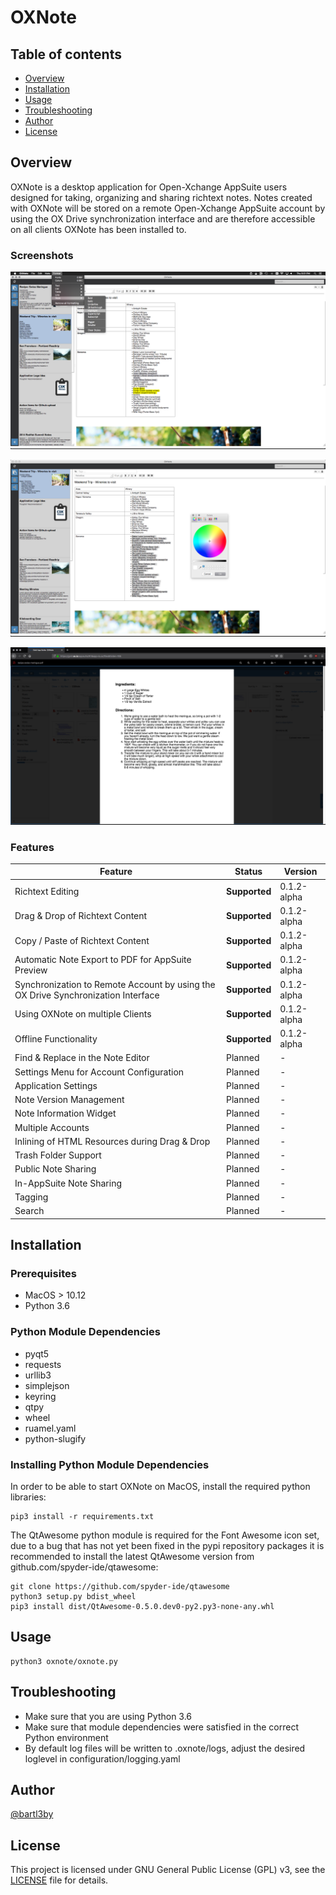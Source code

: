 # OXNote

## Table of contents

- [Overview](#overview)
- [Installation](#installation)
- [Usage](#usage)
- [Troubleshooting](#troubleshooting)
- [Author](#author)
- [License](#license)

## <a name="overview"></a>Overview
OXNote is a desktop application for Open-Xchange AppSuite users designed for taking, organizing and sharing richtext notes. Notes created with OXNote will be stored on a remote Open-Xchange AppSuite account by using the OX Drive synchronization interface and are therefore accessible on all clients OXNote has been installed to.

### Screenshots

![OXNote Screenshot](resources/screenshots/oxnote_screenshot_1.png?raw=true "OXNote Screenshot")

![OXNote Screenshot](resources/screenshots/oxnote_screenshot_2.png?raw=true "OXNote Screenshot")

![OXNote Screenshot](resources/screenshots/oxnote_screenshot_3.png?raw=true "OXNote Screenshot")

### Features

| Feature | Status | Version |
| ------- | ------ | ------- |
| Richtext Editing | **Supported** | 0.1.2-alpha |
| Drag & Drop of Richtext Content | **Supported** | 0.1.2-alpha |
| Copy / Paste of Richtext Content | **Supported** | 0.1.2-alpha |
| Automatic Note Export to PDF for AppSuite Preview | **Supported** | 0.1.2-alpha |
| Synchronization to Remote Account by using the OX Drive Synchronization Interface | **Supported** | 0.1.2-alpha |
| Using OXNote on multiple Clients | **Supported** | 0.1.2-alpha |
| Offline Functionality | **Supported** | 0.1.2-alpha |
| Find & Replace in the Note Editor | Planned | - |
| Settings Menu for Account Configuration | Planned | - |
| Application Settings | Planned | - |
| Note Version Management | Planned | - |
| Note Information Widget | Planned | - |
| Multiple Accounts | Planned | - |
| Inlining of HTML Resources during Drag & Drop | Planned | - |
| Trash Folder Support | Planned | - |
| Public Note Sharing | Planned | - |
| In-AppSuite Note Sharing | Planned | - |
| Tagging | Planned | - |
| Search | Planned | - |

## <a name="installation"></a>Installation

### Prerequisites
* MacOS > 10.12
* Python 3.6

### Python Module Dependencies
* pyqt5
* requests
* urllib3
* simplejson
* keyring
* qtpy
* wheel
* ruamel.yaml
* python-slugify

### Installing Python Module Dependencies
In order to be able to start OXNote on MacOS, install the required python libraries:
```
pip3 install -r requirements.txt
```
The QtAwesome python module is required for the Font Awesome icon set, due to a bug that has not yet been fixed in the pypi repository packages it is recommended to install the latest QtAwesome version from github.com/spyder-ide/qtawesome:
```
git clone https://github.com/spyder-ide/qtawesome
python3 setup.py bdist_wheel
pip3 install dist/QtAwesome-0.5.0.dev0-py2.py3-none-any.whl 
```

## <a name="usage"></a>Usage
```
python3 oxnote/oxnote.py
```

## <a name="troubleshooting"></a>Troubleshooting
* Make sure that you are using Python 3.6
* Make sure that module dependencies were satisfied in the correct Python environment
* By default log files will be written to .oxnote/logs, adjust the desired loglevel in configuration/logging.yaml

## <a name="author"></a>Author
[@bartl3by](https://github.com/bartl3by)

## <a name="license"></a>License
This project is licensed under GNU General Public License (GPL) v3, see the [LICENSE](LICENSE) file for details.
